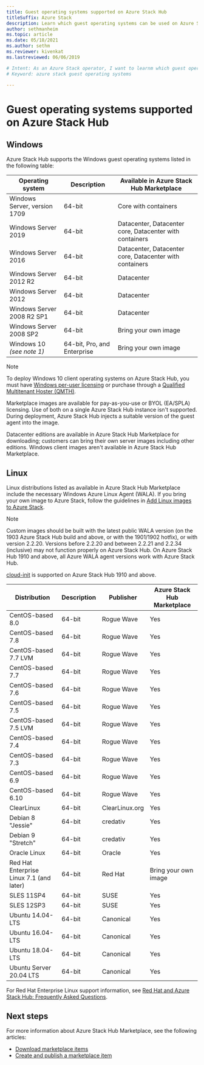 ```yaml
---
title: Guest operating systems supported on Azure Stack Hub
titleSuffix: Azure Stack
description: Learn which guest operating systems can be used on Azure Stack Hub.
author: sethmanheim
ms.topic: article
ms.date: 05/18/2021
ms.author: sethm
ms.reviewer: kivenkat
ms.lastreviewed: 06/06/2019

# Intent: As an Azure Stack operator, I want to learnm which guest operating systems can be used on Azure Stack.
# Keyword: azure stack guest operating systems

---
```



# Guest operating systems supported on Azure Stack Hub

## Windows

Azure Stack Hub supports the Windows guest operating systems listed in the following table:

| Operating system | Description | Available in Azure Stack Hub Marketplace |
| --- | --- | --- |
| Windows Server, version 1709 | 64-bit | Core with containers |
| Windows Server 2019 | 64-bit |  Datacenter, Datacenter core, Datacenter with containers |
| Windows Server 2016 | 64-bit |  Datacenter, Datacenter core, Datacenter with containers |
| Windows Server 2012 R2 | 64-bit |  Datacenter |
| Windows Server 2012 | 64-bit |  Datacenter |
| Windows Server 2008 R2 SP1 | 64-bit |  Datacenter |
| Windows Server 2008 SP2 | 64-bit |  Bring your own image |
| Windows 10 *(see note 1)* | 64-bit, Pro, and Enterprise | Bring your own image |

> [!NOTE]
> To deploy Windows 10 client operating systems on Azure Stack Hub, you must have [Windows per-user licensing](https://www.microsoft.com/licensing/product-licensing/windows10.aspx) or purchase through a [Qualified Multitenant Hoster (QMTH)](https://www.microsoft.com/en-us/CloudandHosting/licensing_sca.aspx).

Marketplace images are available for pay-as-you-use or BYOL (EA/SPLA) licensing. Use of both on a single Azure Stack Hub instance isn't supported. During deployment, Azure Stack Hub injects a suitable version of the guest agent into the image.

Datacenter editions are available in Azure Stack Hub Marketplace for downloading; customers can bring their own server images including other editions. Windows client images aren't available in Azure Stack Hub Marketplace.

## Linux

Linux distributions listed as available in Azure Stack Hub Marketplace include the necessary Windows Azure Linux Agent (WALA). If you bring your own image to Azure Stack, follow the guidelines in [Add Linux images to Azure Stack](azure-stack-linux.md).

> [!NOTE]
> Custom images should be built with the latest public WALA version (on the 1903 Azure Stack Hub build and above, or with the 1901/1902 hotfix), or with version 2.2.20. Versions before 2.2.20 and between 2.2.21 and 2.2.34 (inclusive) may not function properly on Azure Stack Hub. On Azure Stack Hub 1910 and above, all Azure WALA agent versions work with Azure Stack Hub.
>
> [cloud-init](https://cloud-init.io/) is supported on Azure Stack Hub 1910 and above.

| Distribution | Description | Publisher | Azure Stack Hub Marketplace |
| --- | --- | --- | --- |
| CentOS-based 8.0 | 64-bit | Rogue Wave | Yes |
| CentOS-based 7.8 | 64-bit | Rogue Wave | Yes |
| CentOS-based 7.7 LVM | 64-bit | Rogue Wave | Yes |
| CentOS-based 7.7 | 64-bit | Rogue Wave | Yes |
| CentOS-based 7.6 | 64-bit | Rogue Wave | Yes |
| CentOS-based 7.5 | 64-bit | Rogue Wave | Yes |
| CentOS-based 7.5 LVM | 64-bit | Rogue Wave | Yes |
| CentOS-based 7.4 | 64-bit | Rogue Wave | Yes |
| CentOS-based 7.3 | 64-bit | Rogue Wave | Yes |
| CentOS-based 6.9 | 64-bit | Rogue Wave | Yes |
| CentOS-based 6.10 | 64-bit | Rogue Wave | Yes |
| ClearLinux | 64-bit | ClearLinux.org | Yes |
| Debian 8 "Jessie" | 64-bit | credativ |  Yes |
| Debian 9 "Stretch" | 64-bit | credativ | Yes |
| Oracle Linux | 64-bit | Oracle | Yes |
| Red Hat Enterprise Linux 7.1 (and later) | 64-bit | Red Hat | Bring your own image |
| SLES 11SP4 | 64-bit | SUSE | Yes |
| SLES 12SP3 | 64-bit | SUSE | Yes |
| Ubuntu 14.04-LTS | 64-bit | Canonical | Yes |
| Ubuntu 16.04-LTS | 64-bit | Canonical | Yes |
| Ubuntu 18.04-LTS | 64-bit | Canonical | Yes |
| Ubuntu Server 20.04 LTS | 64-bit | Canonical | Yes |

For Red Hat Enterprise Linux support information, see [Red Hat and Azure Stack Hub: Frequently Asked Questions](https://access.redhat.com/articles/3413531).

## Next steps

For more information about Azure Stack Hub Marketplace, see the following articles:

- [Download marketplace items](azure-stack-download-azure-marketplace-item.md)  
- [Create and publish a marketplace item](azure-stack-create-and-publish-marketplace-item.md)
